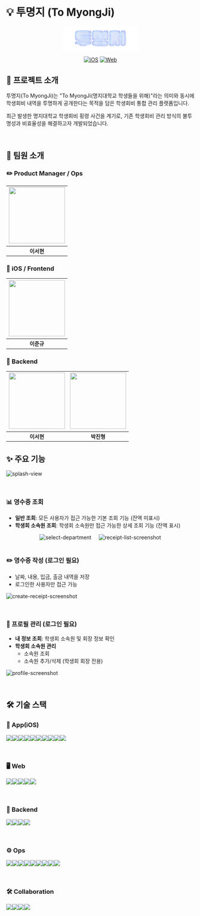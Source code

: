 # 💡 투명지 (To MyongJi)

<div align="center">
  <img src="UI/Resources/Assets.xcassets/logo.imageset/logo.png" alt="투명지 로고" width="200"/>
  
  [![iOS](https://img.shields.io/badge/iOS-000000?style=for-the-badge&logo=apple&logoColor=white)](https://apps.apple.com/kr/app/투명지/id6743519294)
  [![Web](https://img.shields.io/badge/Web-000000?style=for-the-badge&logo=react&logoColor=61DAFB)](https://www.tomyongji.com)
</div>

## 📌 프로젝트 소개

투명지(To MyongJi)는 "To MyongJi(명지대학교 학생들을 위해)"라는 의미와 동시에 학생회비 내역을 투명하게 공개한다는 목적을 담은 학생회비 통합 관리 플랫폼입니다.

최근 발생한 명지대학교 학생회비 횡령 사건을 계기로, 기존 학생회비 관리 방식의 불투명성과 비효율성을 해결하고자 개발되었습니다.

<br>

## 👥 팀원 소개

### ✏️ Product Manager / Ops

| [<img src="https://github.com/eeeseohyun.png" width="150" height="150"/>](https://github.com/eeeseohyun) |
| :------------------------------------------------------------------------------------------------------: |
|                                                **이서현**                                                |

### 🍎 iOS / Frontend

| [<img src="https://github.com/JunnKyuu.png" width="150" height="150"/>](https://github.com/JunnKyuu) |
| :--------------------------------------------------------------------------------------------------: |
|                                              **이준규**                                              |

### 🔧 Backend

| [<img src="https://github.com/eeeseohyun.png" width="150" height="150"/>](https://github.com/eeeseohyun) | [<img src="https://github.com/jinhyeongpark.png" width="150" height="150"/>](https://github.com/jinhyeongpark) |
| :------------------------------------------------------------------------------------------------------: | :------------------------------------------------------------------------------------------------------------: |
|                                                **이서현**                                                |                                                   **박진형**                                                   |

## ✨ 주요 기능

![splash-view](https://github.com/user-attachments/assets/be5176c3-c914-47e8-84da-f710f3754e84)

<br>

### 📊 영수증 조회

- **일반 조회**: 모든 사용자가 접근 가능한 기본 조회 기능 (잔액 미표시)
- **학생회 소속원 조회**: 학생회 소속원만 접근 가능한 상세 조회 기능 (잔액 표시)

<div style="display: flex; gap: 20px; justify-content: center;">
  <img src="https://github.com/user-attachments/assets/fb153b11-cc2b-4f2e-b1d1-8e6dab74ca2b" alt="select-department"/>
  <img src="https://github.com/user-attachments/assets/19d38dfe-9ad0-45b9-b8c1-d23e30484fb1" alt="receipt-list-screenshot"/>
</div>

<br>

### ✏️ 영수증 작성 (로그인 필요)

- 날짜, 내용, 입금, 출금 내역을 저장
- 로그인한 사용자만 접근 가능

![create-receipt-screenshot](https://github.com/user-attachments/assets/ce82919a-3f6e-4a4c-8f97-1b74b789abe0)

<br>

### 👤 프로필 관리 (로그인 필요)

- **내 정보 조회**: 학생회 소속원 및 회장 정보 확인
- **학생회 소속원 관리**
  - 소속원 조회
  - 소속원 추가/삭제 (학생회 회장 전용)

![profile-screenshot](https://github.com/user-attachments/assets/726ddc07-3204-4c2a-87e3-733b337d28d2)

<br>

## 🛠 기술 스택

### 🍎 App(iOS)

<img src="https://img.shields.io/badge/Xcode-2379F4?style=for-the-badge&logo=Xcode&logoColor=white"><img src="https://img.shields.io/badge/XCTest-2379F4?style=for-the-badge&logo=Xcode&logoColor=white"><img src="https://img.shields.io/badge/SPM-2379F4?style=for-the-badge&logo=Xcode&logoColor=white"><img src="https://img.shields.io/badge/Swift-E60012?style=for-the-badge&logo=Swift&logoColor=white"><img src="https://img.shields.io/badge/SwiftUI-F05138?style=for-the-badge&logo=Swift&logoColor=white"><img src="https://img.shields.io/badge/combine-FF61F6?style=for-the-badge&logo=Swift&logoColor=white"><img src="https://img.shields.io/badge/Alamofire-EF2D5E?style=for-the-badge&logo=Swift&logoColor=white"><img src="https://img.shields.io/badge/Tuist-5A2EF4?style=for-the-badge&logo=Swift&logoColor=white"><img src="https://img.shields.io/badge/fastlane-00F200?style=for-the-badge&logo=fastlane&logoColor=white"><img src="https://img.shields.io/badge/githubactions-000000?style=for-the-badge&logo=GithubActions&logoColor=white">

<br>

### 🖥️ Web

<img src="https://img.shields.io/badge/Javascript-F7DF1E?style=for-the-badge&logo=Javascript&logoColor=white"><img src="https://img.shields.io/badge/react-61DAFB?style=for-the-badge&logo=react&logoColor=white"><img src="https://img.shields.io/badge/zustand-FF3366?style=for-the-badge&logo=react&logoColor=white"><img src="https://img.shields.io/badge/tailwindcss-06B6D4?style=for-the-badge&logo=tailwindcss&logoColor=white"><img src="https://img.shields.io/badge/vercel-000000?style=for-the-badge&logo=vercel&logoColor=white">

<br>

### 🔧 Backend

<img src="https://img.shields.io/badge/Java-007396?style=for-the-badge&logo=java&logoColor=white"><img src="https://img.shields.io/badge/Spring-6DB33F?style=for-the-badge&logo=spring&logoColor=white"><img src="https://img.shields.io/badge/MySQL-4479A1?style=for-the-badge&logo=mysql&logoColor=white"><img src="https://img.shields.io/badge/JUnit5-25A162?style=for-the-badge&logo=junit5&logoColor=white">

<br>

### ⚙️ Ops

<img src="https://img.shields.io/badge/Docker-2496ED?style=for-the-badge&logo=docker&logoColor=white"><img src="https://img.shields.io/badge/AWS-232F3E?style=for-the-badge&logo=amazon-aws&logoColor=white"><img src="https://img.shields.io/badge/Nginx-009639?style=for-the-badge&logo=nginx&logoColor=white"><img src="https://img.shields.io/badge/GitHub_Actions-2088FF?style=for-the-badge&logo=github-actions&logoColor=white"><img src="https://img.shields.io/badge/GitHub_Secrets-181717?style=for-the-badge&logo=github&logoColor=white"><img src="https://img.shields.io/badge/Amazon_RDS-527FFF?style=for-the-badge&logo=amazon-rds&logoColor=white"><img src="https://img.shields.io/badge/Promtail-374EE6?style=for-the-badge&logo=grafana&logoColor=white"><img src="https://img.shields.io/badge/Loki-F46800?style=for-the-badge&logo=grafana&logoColor=white"><img src="https://img.shields.io/badge/Grafana-F46800?style=for-the-badge&logo=grafana&logoColor=white">

<br>

### 🛠 Collaboration

<img src="https://img.shields.io/badge/Git-F05032?style=for-the-badge&logo=git&logoColor=white"><img src="https://img.shields.io/badge/GitHub-181717?style=for-the-badge&logo=github&logoColor=white"><img src="https://img.shields.io/badge/Notion-000000?style=for-the-badge&logo=notion&logoColor=white"><img src="https://img.shields.io/badge/Discord-5865F2?style=for-the-badge&logo=discord&logoColor=white">
